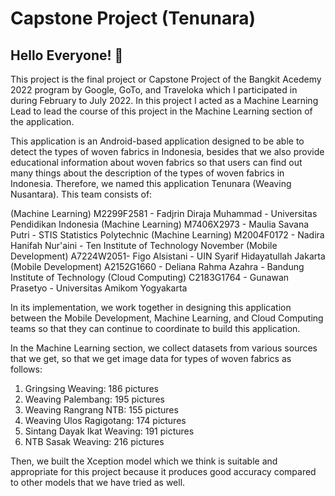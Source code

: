 # Capstone Project (Tenunara)
## Hello Everyone! :wave:

This project is the final project or Capstone Project of the Bangkit Acedemy 2022 program by Google, GoTo, and Traveloka which I participated in during February to July 2022. In this project I acted as a Machine Learning Lead to lead the course of this project in the Machine Learning section of the application.

This application is an Android-based application designed to be able to detect the types of woven fabrics in Indonesia, besides that we also provide educational information about woven fabrics so that users can find out many things about the description of the types of woven fabrics in Indonesia. Therefore, we named this application Tenunara (Weaving Nusantara). This team consists of:

(Machine Learning) M2299F2581 - Fadjrin Diraja Muhammad - Universitas Pendidikan Indonesia
(Machine Learning) M7406X2973 - Maulia Savana Putri - STIS Statistics Polytechnic
(Machine Learning) M2004F0172 - Nadira Hanifah Nur'aini - Ten Institute of Technology
November
(Mobile Development) A7224W2051- Figo Alsistani - UIN Syarif Hidayatullah Jakarta
(Mobile Development) A2152G1660 - Deliana Rahma Azahra - Bandung Institute of Technology
(Cloud Computing) C2183G1764 - Gunawan Prasetyo - Universitas Amikom Yogyakarta

In its implementation, we work together in designing this application between the Mobile Development, Machine Learning, and Cloud Computing teams so that they can continue to coordinate to build this application.

In the Machine Learning section, we collect datasets from various sources that we get, so that we get image data for types of woven fabrics as follows:
1. Gringsing Weaving: 186 pictures
2. Weaving Palembang: 195 pictures
3. Weaving Rangrang NTB: 155 pictures
4. Weaving Ulos Ragigotang: 174 pictures
5. Sintang Dayak Ikat Weaving: 191 pictures
6. NTB Sasak Weaving: 216 pictures

Then, we built the Xception model which we think is suitable and appropriate for this project because it produces good accuracy compared to other models that we have tried as well.
